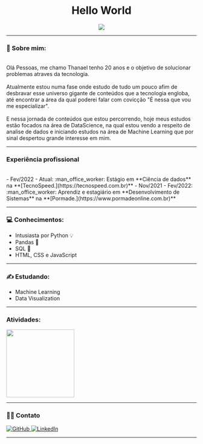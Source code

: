 <h1 align='center'> Hello World </h1>
<p align="center"> 
 
<img src='https://i.pinimg.com/originals/d5/26/bb/d526bb65e677bee39422b683b2fffc47.jpg'>
  
---

### 🤵 Sobre mim:
<br>
Olá Pessoas, me chamo Thanael tenho 20 anos e o objetivo de solucionar problemas atraves da tecnologia.
<br><br>
Atualmente estou numa fase onde estudo de tudo um pouco afim de desbravar esse universo gigante de conteúdos que a tecnologia engloba, até encontrar a área da qual poderei falar com covicção "É nessa que vou me especializar".
<br><br>
E nessa jornada de conteúdos que estou percorrendo, hoje meus estudos estão focados na área de DataScience, na qual estou vendo a respeito de analise de dados e iniciando estudos na área de Machine Learning que por sinal despertou grande interesse em mim.

--- 
### Experiência profissional 
<br>
- Fev/2022 - Atual: :man_office_worker: Estágio em **Ciência de dados** na **[TecnoSpeed.](https://tecnospeed.com.br)** 
- Nov/2021 - Fev/2022: :man_office_worker: Aprendiz e estagiário em **Desenvolvimento de Sistemas** na **[Pormade.](https://www.pormadeonline.com.br)** <br>


---
  
### :computer: Conhecimentos:
- Intusiasta por Python 💡
- Pandas :panda_face:
- SQL :book:
- HTML, CSS e JavaScript

---
  
### :writing_hand: Estudando:
- Machine Learning
- Data Visualization 
  
---

<h3> Atividades: </h3>

<a href="https://github.com/zThanael">
  <img height="180em" src="https://github-readme-stats.vercel.app/api?username=zThanael&show_icons=true&theme=radical" />
</a>


---

### 🤝🏻 Contato 
<div align="left">
   <a href="https://github.com/zThanael">
    <img 
      alt="GitHub" 
      title="zThanael"
      src="https://img.shields.io/badge/github%20-%23121011.svg?&style=for-the-badge&logo=github&logoColor=white"
    />
   </a>
   <a href="https://www.linkedin.com/in/thanael/">
    <img 
      alt="LinkedIn" 
      title="Thanael Butewicz"
      src="https://img.shields.io/badge/linkedin%20-%230077B5.svg?&style=for-the-badge&logo=linkedin&logoColor=white"
    />
   </a>
</div>

---
